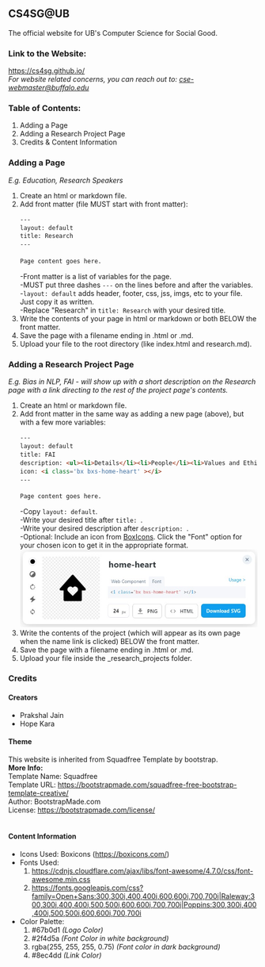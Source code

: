 <html>
<body>
<h2>CS4SG@UB</h2>
The official website for UB's Computer Science for Social Good.

<h3>Link to the Website:</h3>
<a href = "https://cs4sg.github.io/" target="_blank">https://cs4sg.github.io/</a>
<br>
<i>For website related concerns, you can reach out to: <a href="mailto:cse-webmaster@buffalo.edu">cse-webmaster@buffalo.edu</a></i>
</ul>

### Table of Contents:
1. Adding a Page
2. Adding a Research Project Page
3. Credits & Content Information

### Adding a Page
*E.g. Education, Research Speakers*
1. Create an html or markdown file.
2. Add front matter (file MUST start with front matter):
    ```HTML
    ---
    layout: default
    title: Research
    ---
    
    Page content goes here.
    ```
    -Front matter is a list of variables for the page.\
    -MUST put three dashes `---` on the lines before and after the variables.\
    -`layout: default` adds header, footer, css, jss, imgs, etc to your file. Just copy it as written.\
    -Replace "Research" in `title: Research` with your desired title.
3. Write the contents of your page in html or markdown or both BELOW the front matter.
4. Save the page with a filename ending in .html or .md.
5. Upload your file to the root directory (like index.html and research.md).

### Adding a Research Project Page
*E.g. Bias in NLP, FAI - will show up with a short description on the Research page with a link directing to the rest of the project page's contents.*
1. Create an html or markdown file.
2. Add front matter in the same way as adding a new page (above), but with a few more variables:
    ```HTML
    ---
    layout: default
    title: FAI
    description: <ul><li>Details</li><li>People</li><li>Values and Ethics Statement</li></ul>
    icon: <i class='bx bxs-home-heart' ></i>
    ---

    Page content goes here.
    ```
    -Copy `layout: default`.\
    -Write your desired title after `title: `.\
    -Write your desired description after `description: `.\
    -Optional: Include an icon from [BoxIcons](https://boxicons.com/).
        Click the "Font" option for your chosen icon to get it in the appropriate format.\
        ![BoxIcon Example](assets/img/boxicon_example.jpg)
3. Write the contents of the project (which will appear as its own page when the name link is clicked) BELOW the front matter.
4. Save the page with a filename ending in .html or .md.
5. Upload your file inside the \_research_projects folder.

<h3>Credits</h3>

<h4>Creators</h4>
<ul><li>Prakshal Jain</li>
<li>Hope Kara</li></ul>

<h4>Theme</h4>
This website is inherited from Squadfree Template by bootstrap.<br>
<b>More Info:</b><br>
Template Name: Squadfree<br>
Template URL: <a href = "https://bootstrapmade.com/squadfree-free-bootstrap-template-creative/" target = "_blank">https://bootstrapmade.com/squadfree-free-bootstrap-template-creative/</a><br>
Author: BootstrapMade.com<br>
License:  <a href = "https://bootstrapmade.com/license/" target = "_blank">https://bootstrapmade.com/license/</a><br><br>

<h4><b>Content Information</b><br></h4>
<ul>
<li>Icons Used: Boxicons (<a href = "https://boxicons.com/" target = "_blank">https://boxicons.com/</a>)</li>
<li>Fonts Used:<ol><li><a href = "https://cdnjs.cloudflare.com/ajax/libs/font-awesome/4.7.0/css/font-awesome.min.css" target = "_blank">https://cdnjs.cloudflare.com/ajax/libs/font-awesome/4.7.0/css/font-awesome.min.css</a><br>
</li><li><a href = "https://fonts.googleapis.com/css?family=Open+Sans:300,300i,400,400i,600,600i,700,700i|Raleway:300,300i,400,400i,500,500i,600,600i,700,700i|Poppins:300,300i,400,400i,500,500i,600,600i,700,700i" target = "_blank">https://fonts.googleapis.com/css?family=Open+Sans:300,300i,400,400i,600,600i,700,700i|Raleway:300,300i,400,400i,500,500i,600,600i,700,700i|Poppins:300,300i,400,400i,500,500i,600,600i,700,700i</a></li></ol>
  </li>
<li> Color Palette:<ol><li>#67b0d1 <i>(Logo Color)</i></li><li>#2f4d5a <i>(Font Color in white background)</i></li><li>rgba(255, 255, 255, 0.75) <i>(Font color in dark background)</i></li><li>#8ec4dd <i>(Link Color)</i></li></ol></li>
</ul>

<!--A sample layout page for the website is provided here: <a href = "https://github.com/CS4SG/CS4SG.github.io/blob/master/sample_page.html">https://github.com/CS4SG/CS4SG.github.io/blob/master/sample_page.html</a> -->
</body>
</html>
